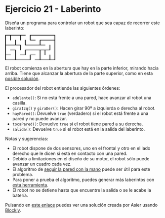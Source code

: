 # Ejercicio 21 - Laberinto

Diseña un programa para controlar un robot que sea capaz de recorrer este laberinto:

![](laberinto.png)

El robot comienza en la abertura que hay en la parte inferior, mirando hacia arriba. Tiene que alcanzar la abertura de la parte superior, como en esta [posible solución](solucion.png).

El procesador del robot entiende las siguientes órdenes:

- `adelante()`: Si no está frente a una pared, hace avanzar al robot una casilla.
- `giraIzq()` y `giraDer()`: Hacen girar 90º a izquierda o derecha al robot.
- `hayPared()`: Devuelve `true` (verdadero) si el robot está frente a una pared y no puede avanzar.
- `tocaPared()`: Devuelve `true` si el robot tiene pared a su derecha.
- `salida()`: Devuelve `true` si el robot está en la salida del laberinto.

Notas y sugerencias:

- El robot dispone de dos sensores, uno en el frontal y otro en el lado derecho que le dicen si está en contacto con una pared.
- Debido a limitaciones en el diseño de su motor, el robot sólo puede avanzar un cuadro cada vez.
- El algoritmo de [seguir la pared con la mano](https://en.wikipedia.org/wiki/Maze_solving_algorithm#Wall_follower) puede ser útil para este problema.
- Para poner a prueba el algoritmo, puedes generar más laberintos con [esta herramienta](http://www.mazegenerator.net/).
- El robot no se detiene hasta que encuentre la salida o se le acabe la batería.

Pulsando en [este enlace](https://blockly-games.appspot.com/maze?lang=es&level=10&skin=0#rkxx8g) puedes ver una solución creada por Asier usando [Blockly](https://developers.google.com/blockly/).
